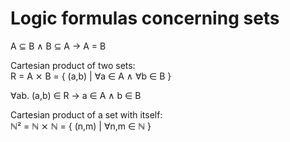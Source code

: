 # Logic formulas concerning sets

A ⊆ B ∧ B ⊆ A -> A = B


Cartesian product of two sets:   
R = A ⨯ B = { (a,b) | ∀a ∈ A ∧ ∀b ∈ B }

∀ab. (a,b) ∈ R -> a ∈ A ∧ b ∈ B

Cartesian product of a set with itself:   
ℕ² = ℕ ⨯ ℕ = { (n,m) | ∀n,m ∈ ℕ }
